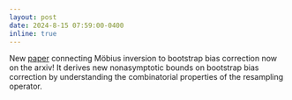 ```yaml
---
layout: post
date: 2024-8-15 07:59:00-0400
inline: true
---
```


New [paper](https://www.arxiv.org/pdf/2408.05826) connecting Möbius inversion to bootstrap bias correction now on the arxiv!
It derives new nonasymptotic bounds on bootstrap bias correction by understanding the combinatorial properties of the resampling operator.